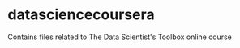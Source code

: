 datasciencecoursera
===================

Contains files related to The Data Scientist's Toolbox online course
